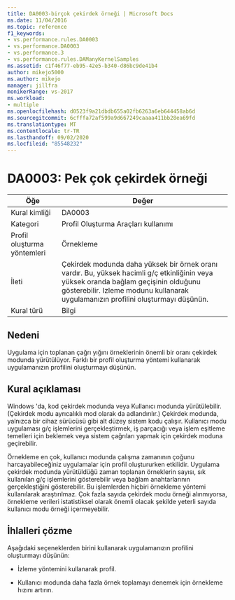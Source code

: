 ```yaml
---
title: DA0003-birçok çekirdek örneği | Microsoft Docs
ms.date: 11/04/2016
ms.topic: reference
f1_keywords:
- vs.performance.rules.DA0003
- vs.performance.DA0003
- vs.performance.3
- vs.performance.rules.DAManyKernelSamples
ms.assetid: c1f46f77-eb95-42e5-b340-d86bc9de41b4
author: mikejo5000
ms.author: mikejo
manager: jillfra
monikerRange: vs-2017
ms.workload:
- multiple
ms.openlocfilehash: d0523f9a21dbdb655a02fb6263a6eb644458ab6d
ms.sourcegitcommit: 6cfffa72af599a9d667249caaaa411bb28ea69fd
ms.translationtype: MT
ms.contentlocale: tr-TR
ms.lasthandoff: 09/02/2020
ms.locfileid: "85548232"
---
```

# <a name="da0003-many-kernel-samples"></a>DA0003: Pek çok çekirdek örneği

|Öğe|Değer|
|-|-|
|Kural kimliği|DA0003|
|Kategori|Profil Oluşturma Araçları kullanımı|
|Profil oluşturma yöntemleri|Örnekleme|
|İleti|Çekirdek modunda daha yüksek bir örnek oranı vardır. Bu, yüksek hacimli g/ç etkinliğinin veya yüksek oranda bağlam geçişinin olduğunu gösterebilir. Izleme modunu kullanarak uygulamanızın profilini oluşturmayı düşünün.|
|Kural türü|Bilgi|

## <a name="cause"></a>Nedeni
 Uygulama için toplanan çağrı yığını örneklerinin önemli bir oranı çekirdek modunda yürütülüyor. Farklı bir profil oluşturma yöntemi kullanarak uygulamanızın profilini oluşturmayı düşünün.

## <a name="rule-description"></a>Kural açıklaması
 Windows 'da, kod çekirdek modunda veya Kullanıcı modunda yürütülebilir. (Çekirdek modu ayrıcalıklı mod olarak da adlandırılır.) Çekirdek modunda, yalnızca bir cihaz sürücüsü gibi alt düzey sistem kodu çalışır. Kullanıcı modu uygulaması g/ç işlemlerini gerçekleştirmek, iş parçacığı veya işlem eşitleme temelleri için beklemek veya sistem çağrıları yapmak için çekirdek moduna geçirebilir.

 Örnekleme en çok, kullanıcı modunda çalışma zamanının çoğunu harcayabileceğiniz uygulamalar için profil oluştururken etkilidir. Uygulama çekirdek modunda yürütüldüğü zaman toplanan örneklerin sayısı, sık kullanılan g/ç işlemlerini gösterebilir veya bağlam anahtarlarının gerçekleştiğini gösterebilir. Bu işlemlerden hiçbiri örnekleme yöntemi kullanılarak araştırılmaz. Çok fazla sayıda çekirdek modu örneği alınmıyorsa, örnekleme verileri istatistiksel olarak önemli olacak şekilde yeterli sayıda kullanıcı modu örneği içermeyebilir.

## <a name="how-to-fix-violations"></a>İhlalleri çözme
 Aşağıdaki seçeneklerden birini kullanarak uygulamanızın profilini oluşturmayı düşünün:

- İzleme yöntemini kullanarak profil.

- Kullanıcı modunda daha fazla örnek toplamayı denemek için örnekleme hızını artırın.
